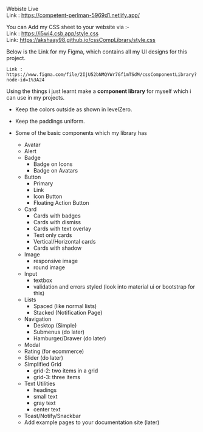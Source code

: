 Webiste Live   
Link : https://competent-perlman-5969d1.netlify.app/       


  You can Add my CSS sheet to your website via :-   
  Link : https://i5wi4.csb.app/style.css     
  Link: https://akshaay98.github.io/cssCompLibrary/style.css


Below is the Link for my Figma, which contains all my UI designs for this project.  



    Link : https://www.figma.com/file/2IjU52bNMQYWr7Gf1mTSdM/cssComponentLibrary?node-id=1%3A24     
    
 


Using the things i just learnt make a **component library** for myself which i can use in my projects. 
- Keep the colors outside as shown in levelZero.
- Keep the paddings uniform.


- Some of the basic components which my library has
    - Avatar
    - Alert
    - Badge
        - Badge on Icons
        - Badge on Avatars
    - Button
        - Primary
        - Link
        - Icon Button
        - Floating Action Button
    - Card
        - Cards with badges
        - Cards with dismiss
        - Cards with text overlay
        - Text only cards
        - Vertical/Horizontal cards
        - Cards with shadow
    - Image
        - responsive image
        - round image
    - Input
        - textbox
        - validation and errors styled (look into material ui or bootstrap for this)
    - Lists
        - Spaced (like normal lists)
        - Stacked (Notification Page)
    - Navigation
        - Desktop (Simple)
        - Submenus (do later)
        - Hamburger/Drawer (do later)
    - Modal
    - Rating (for ecommerce)
    - Slider (do later)
    - Simplified Grid
        - grid-2: two items in a grid
        - grid-3: three items
    - Text Utilities
        - headings
        - small text
        - gray text
        - center text
    - Toast/Notify/Snackbar
    - Add example pages to your documentation site (later)
